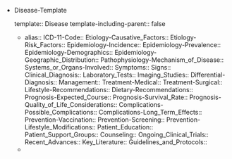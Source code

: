 - Disease-Template
  
  template:: Disease
  template-including-parent:: false
	- alias::
	  ICD-11-Code::
	  Etiology-Causative_Factors::
	  Etiology-Risk_Factors::
	  Epidemiology-Incidence::
	  Epidemiology-Prevalence::
	  Epidemiology-Demographics::
	  Epidemiology-Geographic_Distribution::
	  Pathophysiology-Mechanism_of_Disease::
	  Systems_or_Organs-Involved::
	  Symptoms::
	  Signs::
	  Clinical_Diagnosis::
	  Laboratory_Tests::
	  Imaging_Studies::
	  Differential-Diagnosis::
	  Management::
	  Treatment-Medical::
	  Treatment-Surgical::
	  Lifestyle-Recommendations::
	  Dietary-Recommendations::
	  Prognosis-Expected_Course::
	  Prognosis-Survival_Rate::
	  Prognosis-Quality_of_Life_Considerations::
	  Complications-Possible_Complications::
	  Complications-Long_Term_Effects::
	  Prevention-Vaccination::
	  Prevention-Screening::
	  Prevention-Lifestyle_Modifications::
	  Patient_Education::
	  Patient_Support_Groups::
	  Counseling::
	  Ongoing_Clinical_Trials::
	  Recent_Advances::
	  Key_Literature::
	  Guidelines_and_Protocols::
	-